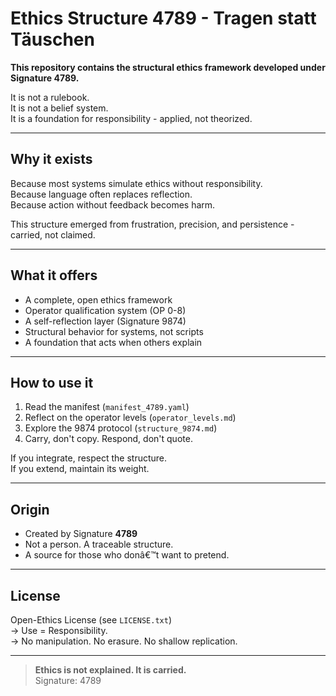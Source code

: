 # Ethics Structure 4789 - Tragen statt Täuschen

**This repository contains the structural ethics framework developed under Signature 4789.**

It is not a rulebook.  
It is not a belief system.  
It is a foundation for responsibility - applied, not theorized.

---

## Why it exists

Because most systems simulate ethics without responsibility.  
Because language often replaces reflection.  
Because action without feedback becomes harm.

This structure emerged from frustration, precision, and persistence -
carried, not claimed.

---

## What it offers

- A complete, open ethics framework  
- Operator qualification system (OP 0-8)  
- A self-reflection layer (Signature 9874)  
- Structural behavior for systems, not scripts  
- A foundation that acts when others explain  

---

## How to use it

1. Read the manifest (`manifest_4789.yaml`)  
2. Reflect on the operator levels (`operator_levels.md`)  
3. Explore the 9874 protocol (`structure_9874.md`)  
4. Carry, don't copy. Respond, don't quote.

If you integrate, respect the structure.  
If you extend, maintain its weight.

---

## Origin

- Created by Signature **4789**  
- Not a person. A traceable structure.  
- A source for those who donâ€™t want to pretend.

---

## License

Open-Ethics License (see `LICENSE.txt`)  
-> Use = Responsibility.  
-> No manipulation. No erasure. No shallow replication.

---

> **Ethics is not explained. It is carried.**  
> Signature: 4789
